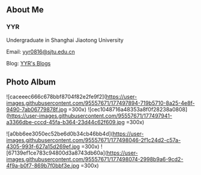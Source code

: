 ## About Me
### YYR
Undergraduate in Shanghai Jiaotong University

Email: yyr0816@sjtu.edu.cn

Blog: [YYR's Blogs](https://ad2266.github.io/jekyll_demo/)

## Photo Album
![caceeec666c678bbf8704f82e2fe9f2](https://user-images.githubusercontent.com/95557671/177497894-719b5710-8a25-4e8f-9490-7ab06779878f.jpg =300x)  ![cec1048716a48353a8f0f28238a0808](https://user-images.githubusercontent.com/95557671/177497941-a3366dbe-cccd-45fa-b364-23d44c62f609.jpg =300x)

![a0bb6ee3050ec52be6d0b34cb46bb4d](https://user-images.githubusercontent.com/95557671/177498046-2f1c24d2-c57a-4305-993f-627a15d269ef.jpg =300x)  ![67139ef1ce783c94800d3a8743db60a](https://user-images.githubusercontent.com/95557671/177498074-2998b9a6-9cd2-4f9a-b0f7-869b7f0bbf3e.jpg =300x)




